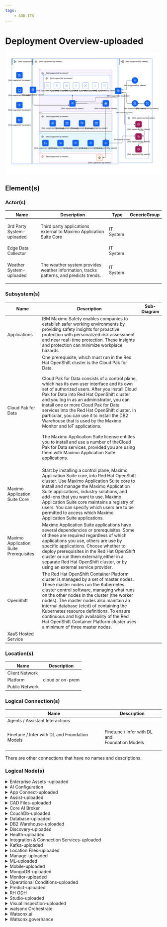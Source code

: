 ```yaml
---
tags:
    - AOD-ITS
---
```


#  Deployment Overview-uploaded




![Deployment Overview-uploaded](../../../img/aoditsystem_3TjRTod70HB_BtQWIkjwL.svg)











## Element(s)




### Actor(s)

| Name | Description | Type | GenericGroup |
| --- | --- | --- | --- |
| 3rd Party System-uploaded | <p>Third party applications external to Maximo Application Suite Core</p> | IT System |  |
| Edge Data Collector |  | IT System |  |
| Weather System-uploaded | <p>The weather system provides weather information, tracks patterns, and predicts trends.</p> | IT System |  |





### Subsystem(s)


| Name | Description | Sub-Diagram |
| --- | --- | --- |
| Applications | IBM Maximo Safety enables companies to establish safer working environments by providing safety insights for proactive protection with personalized risk assessment and near real-time protection. These insights and protection can minimize workplace hazards. |  |
| Cloud Pak for Data | <div>One prerequisite, which must run in the Red Hat OpenShift cluster is the Cloud Pak for Data. </div><div><br></div><div>Cloud Pak for Data consists of a control plane, which has its own user interface and its own set of authorized users. After you install Cloud Pak for Data into Red Hat OpenShift cluster and you log in as an administrator, you can install one or more Cloud Pak for Data services into the Red Hat OpenShift cluster. In particular, you can use it to install the DB2 Warehouse that is used by the Maximo Monitor and IoT applications. </div><div><br></div><div>The Maximo Application Suite license entitles you to install and use a number of theCloud Pak for Data services, provided you are using them with Maximo Application Suite applications.</div><br> |  |
| Maximo Application Suite Core | Start by installing a control plane, Maximo Application Suite core, into Red Hat OpenShift cluster. Use Maximo Application Suite core to install and manage the Maximo Application Suite applications, industry solutions, and add-ons that you want to use. Maximo Application Suite core maintains a registry of users. You can specify which users are to be permitted to access which Maximo Application Suite applications. |  |
| Maximo Application Suite Prerequisites | Maximo Application Suite applications have several dependencies or prerequisites. Some of these are required regardless of which applications you use, others are use by specific applications. Choose whether to deploy prerequisites in the Red Hat OpenShift cluster or run them externally,either in a separate Red Hat OpenShift cluster, or by using an external service provider. |  |
| OpenShift | The Red Hat OpenShift Container Platform cluster is managed by a set of master nodes. These master nodes run the Kubernetes cluster control software, managing what runs on the other nodes in the cluster (the worker nodes). The master nodes also maintain an internal database (etcd) of containing the Kubernetes resource definitions. To ensure continuous and high availability of the Red Hat OpenShift Container Platform cluster uses a minimum of three master nodes. <br> |  |
| XaaS Hosted Service |  |  |






### Location(s)

| Name | Description |
| --- | --- | 
 | Client Network |  |
 | Platform | cloud or on-prem |
 | Public Network |  |








### Logical Connection(s)




| Name | Description |
| --- | --- | 
|Agents / Assistant Interactions |  |
|Finetune / Infer with DL and Foundation Models | <p>Finetune / Infer with DL and<br>Foundation Models</p> |


There are other connections that have no names and descriptions.



    




### Logical Node(s)

    

<details markdown=1>
<summary markdown="span">Enterprise Assets -uploaded</summary>

<table>
    <caption></caption>
    <tr>
        <td> <strong>Name</strong> </td>
        <td>Enterprise Assets -uploaded</td>
    </tr>
    <tr>
        <td> <strong>Description</strong> </td>
        <td><p>Enterprise Assets are a company's physical capital investments used for production.</p></td>
    </tr>
    <tr>
        <td> <strong>Primary Capability</strong> </td>
        <td>
                <div>IoT</div>
                <div>iot</div></td>
    </tr>
    <tr>
        <td> <strong>Related Diagrams</strong> </td>
        <td>
                <div><a href="../../../Architecture-Overview/IT-System-View/Deployment-Overview-uploaded">Deployment Overview-uploaded</a></div></td>
    </tr>
</table>
</details>
    

<details markdown=1>
<summary markdown="span">AI Configuration</summary>

<table>
    <caption></caption>
    <tr>
        <td> <strong>Name</strong> </td>
        <td>AI Configuration</td>
    </tr>
    <tr>
        <td> <strong>Primary Capability</strong> </td>
        <td>
                <div>machine learning</div></td>
    </tr>
    <tr>
        <td> <strong>Generic Group</strong> </td>
        <td>
                <div><strong>SubSystem,MAS</strong>[Auto-Generated]</div>
                <div>This group is derived from SubSystem named MAS.</div>
                <div><strong>SubSystem,Maximo Application Suite</strong>[Auto-Generated]</div>
                <div>This group is derived from SubSystem named Maximo Application Suite.</div>
                <div><strong>SubSystem,Maximo Application Suite Core</strong>[Auto-Generated]</div>
                <div>This group is derived from SubSystem named Maximo Application Suite Core.</div></td>
    </tr>
    <tr>
        <td> <strong>Related Diagrams</strong> </td>
        <td>
                <div><a href="../../../Architecture-Overview/IT-System-View/Deployment-Overview-uploaded">Deployment Overview-uploaded</a></div></td>
    </tr>
</table>
</details>
    

<details markdown=1>
<summary markdown="span">App Connect-uploaded</summary>

<table>
    <caption></caption>
    <tr>
        <td> <strong>Name</strong> </td>
        <td>App Connect-uploaded</td>
    </tr>
    <tr>
        <td> <strong>Description</strong> </td>
        <td><p>Use App Connect to connect your different applications and make your business more efficient. Set up flows that define how data is moved fromone application to one or more other applications. App Connect supports a range of skill levels and interfaces, giving you the flexibility to create integrations without writing a single line of code. You can use a web user interface or drop resources into a toolkit that gives a broader range of configuration options. Your entire organization can make smarter business decisions by providing rapid access, visibility, and control over data as it flows through your business applications and systems from a single place - App Connect.</p></td>
    </tr>
    <tr>
        <td> <strong>Primary Capability</strong> </td>
        <td>
                <div>api management</div></td>
    </tr>
    <tr>
        <td> <strong>Generic Group</strong> </td>
        <td>
                <div><strong>SubSystem,Maximo Application Suite Prerequisites</strong>[Auto-Generated]</div>
                <div>This group is derived from SubSystem named Maximo Application Suite Prerequisites.</div></td>
    </tr>
    <tr>
        <td> <strong>Related Diagrams</strong> </td>
        <td>
                <div><a href="../../../Architecture-Overview/IT-System-View/Deployment-Overview-uploaded">Deployment Overview-uploaded</a></div></td>
    </tr>
</table>
</details>
    

<details markdown=1>
<summary markdown="span">Assist-uploaded</summary>

<table>
    <caption></caption>
    <tr>
        <td> <strong>Name</strong> </td>
        <td>Assist-uploaded</td>
    </tr>
    <tr>
        <td> <strong>Description</strong> </td>
        <td><p>Maximo Assist helps to reduce the time that is required to diagnose and repair equipment problems, improves first-time fix rates, improves diagnosis accuracy, and drives higher levels of technician productivity.  </p></td>
    </tr>
    <tr>
        <td> <strong>Primary Capability</strong> </td>
        <td>
                <div>application</div></td>
    </tr>
    <tr>
        <td> <strong>Generic Group</strong> </td>
        <td>
                <div><strong>SubSystem,Applications</strong>[Auto-Generated]</div>
                <div>This group is derived from SubSystem named Applications.</div></td>
    </tr>
    <tr>
        <td> <strong>Related Diagrams</strong> </td>
        <td>
                <div><a href="../../../Architecture-Overview/IT-System-View/Deployment-Overview-uploaded">Deployment Overview-uploaded</a></div></td>
    </tr>
</table>
</details>
    

<details markdown=1>
<summary markdown="span">CAD Files-uploaded</summary>

<table>
    <caption></caption>
    <tr>
        <td> <strong>Name</strong> </td>
        <td>CAD Files-uploaded</td>
    </tr>
    <tr>
        <td> <strong>Description</strong> </td>
        <td><p>CAD (computer-aided design) files are digital files that house 3D &amp; 2D designs as well as information regarding materials, processes, tolerances, and other data.</p></td>
    </tr>
    <tr>
        <td> <strong>Primary Capability</strong> </td>
        <td>
                <div>source</div></td>
    </tr>
    <tr>
        <td> <strong>Related Diagrams</strong> </td>
        <td>
                <div><a href="../../../Architecture-Overview/IT-System-View/Deployment-Overview-uploaded">Deployment Overview-uploaded</a></div></td>
    </tr>
</table>
</details>
    

<details markdown=1>
<summary markdown="span">Core  AI Broker</summary>

<table>
    <caption></caption>
    <tr>
        <td> <strong>Name</strong> </td>
        <td>Core  AI Broker</td>
    </tr>
    <tr>
        <td> <strong>Generic Group</strong> </td>
        <td>
                <div><strong>SubSystem,Maximo Application Suite Prerequisites</strong>[Auto-Generated]</div>
                <div>This group is derived from SubSystem named Maximo Application Suite Prerequisites.</div></td>
    </tr>
    <tr>
        <td> <strong>Related Diagrams</strong> </td>
        <td>
                <div><a href="../../../Architecture-Overview/IT-System-View/Deployment-Overview-uploaded">Deployment Overview-uploaded</a></div></td>
    </tr>
</table>
</details>
    

<details markdown=1>
<summary markdown="span">CouchDb-uploaded</summary>

<table>
    <caption></caption>
    <tr>
        <td> <strong>Name</strong> </td>
        <td>CouchDb-uploaded</td>
    </tr>
    <tr>
        <td> <strong>Description</strong> </td>
        <td><p>CouchDB is embedded and automatically deployed with Maximo Assist. You do not have to manually install it.</p></td>
    </tr>
    <tr>
        <td> <strong>Primary Capability</strong> </td>
        <td>
                <div>NOSQL</div></td>
    </tr>
    <tr>
        <td> <strong>Generic Group</strong> </td>
        <td>
                <div><strong>SubSystem,Maximo Application Suite Prerequisites</strong>[Auto-Generated]</div>
                <div>This group is derived from SubSystem named Maximo Application Suite Prerequisites.</div></td>
    </tr>
    <tr>
        <td> <strong>Related Diagrams</strong> </td>
        <td>
                <div><a href="../../../Architecture-Overview/IT-System-View/Deployment-Overview-uploaded">Deployment Overview-uploaded</a></div></td>
    </tr>
</table>
</details>
    

<details markdown=1>
<summary markdown="span">Database-uploaded</summary>

<table>
    <caption></caption>
    <tr>
        <td> <strong>Name</strong> </td>
        <td>Database-uploaded</td>
    </tr>
    <tr>
        <td> <strong>Description</strong> </td>
        <td><p>Asset data</p></td>
    </tr>
    <tr>
        <td> <strong>Primary Capability</strong> </td>
        <td>
                <div>data</div></td>
    </tr>
    <tr>
        <td> <strong>Implementation</strong> </td>
        <td>
                <div><a href="">DB2 Warehouse-uploaded</a></div>
                <div><a href="">Oracle-uploaded</a></div></td>
    </tr>
    <tr>
        <td> <strong>Generic Group</strong> </td>
        <td>
                <div><strong>SubSystem,Maximo Application Suite</strong>[Auto-Generated]</div>
                <div>This group is derived from SubSystem named Maximo Application Suite.</div>
                <div><strong>SubSystem,Maximo Application Suite Core</strong>[Auto-Generated]</div>
                <div>This group is derived from SubSystem named Maximo Application Suite Core.</div>
                <div><strong>SubSystem,MAS</strong>[Auto-Generated]</div>
                <div>This group is derived from SubSystem named MAS.</div></td>
    </tr>
    <tr>
        <td> <strong>Related Diagrams</strong> </td>
        <td>
                <div><a href="../../../Architecture-Overview/IT-System-View/Deployment-Overview-uploaded">Deployment Overview-uploaded</a></div></td>
    </tr>
        <tr>
        <td> <strong>Related Elements</strong> </td>
        <td>
                <div>SYS_DU_3V0vmL0r2yw-uploaded</div>
                <div>SYS_DU_3V0vmL2m4je-uploaded</div>
        </td>
    </tr>
</table>
</details>
    

<details markdown=1>
<summary markdown="span">DB2 Warehouse-uploaded</summary>

<table>
    <caption></caption>
    <tr>
        <td> <strong>Name</strong> </td>
        <td>DB2 Warehouse-uploaded</td>
    </tr>
    <tr>
        <td> <strong>Description</strong> </td>
        <td><p>IBM Db2 Warehouse is an analytics data warehouse that features in-memory data processing and in-database analytics. The Cloud Pak for Data control plane is not required to install Db2; alternatively, the Db2U operator can be installed standalone. For  					Maximo Application Suite users that require Maximo Predict or Maximo Assist applications Cloud Pak for Data is required to install the Watson Studio or Watson Discovery dependencies.</p></td>
    </tr>
    <tr>
        <td> <strong>Primary Capability</strong> </td>
        <td>
                <div>warehouse</div></td>
    </tr>
    <tr>
        <td> <strong>Generic Group</strong> </td>
        <td>
                <div><strong>SubSystem,Cloud Pak for Data</strong>[Auto-Generated]</div>
                <div>This group is derived from SubSystem named Cloud Pak for Data.</div>
                <div><strong>SubSystem,Cloud Pak 4 Data</strong>[Auto-Generated]</div>
                <div>This group is derived from SubSystem named Cloud Pak 4 Data.</div></td>
    </tr>
    <tr>
        <td> <strong>Related Diagrams</strong> </td>
        <td>
                <div><a href="../../../Architecture-Overview/IT-System-View/Deployment-Overview-uploaded">Deployment Overview-uploaded</a></div></td>
    </tr>
</table>
</details>
    

<details markdown=1>
<summary markdown="span">Discovery-uploaded</summary>

<table>
    <caption></caption>
    <tr>
        <td> <strong>Name</strong> </td>
        <td>Discovery-uploaded</td>
    </tr>
    <tr>
        <td> <strong>Description</strong> </td>
        <td><p>Watson Discovery for Cloud Pak for Data is an award-winning AI-powered intelligent search and text-analytics platform that helps you find valuable information that is buried in your enterprise data. Discovery uses innovative, market-leading natural language processing to uncover meaningful insights from complex business documents.</p></td>
    </tr>
    <tr>
        <td> <strong>Primary Capability</strong> </td>
        <td>
                <div>discovery</div></td>
    </tr>
    <tr>
        <td> <strong>Generic Group</strong> </td>
        <td>
                <div><strong>SubSystem,Cloud Pak for Data</strong>[Auto-Generated]</div>
                <div>This group is derived from SubSystem named Cloud Pak for Data.</div>
                <div><strong>SubSystem,Cloud Pak 4 Data</strong>[Auto-Generated]</div>
                <div>This group is derived from SubSystem named Cloud Pak 4 Data.</div></td>
    </tr>
    <tr>
        <td> <strong>Related Diagrams</strong> </td>
        <td>
                <div><a href="../../../Architecture-Overview/IT-System-View/Deployment-Overview-uploaded">Deployment Overview-uploaded</a></div></td>
    </tr>
</table>
</details>
    

<details markdown=1>
<summary markdown="span">Health-uploaded</summary>

<table>
    <caption></caption>
    <tr>
        <td> <strong>Name</strong> </td>
        <td>Health-uploaded</td>
    </tr>
    <tr>
        <td> <strong>Description</strong> </td>
        <td><p>With Maximo Health, you can review your assets’ performance and condition indicators, such as the last failure date and the maintenance-to-replacement ratio (MRR),and take action by creating work orders and service requests. You can use work queues to improve the quality of your asset’s details and related data. You can also configure scoring for assets’ health,criticality, and risk.</p></td>
    </tr>
    <tr>
        <td> <strong>Primary Capability</strong> </td>
        <td>
                <div>application</div></td>
    </tr>
    <tr>
        <td> <strong>Generic Group</strong> </td>
        <td>
                <div><strong>SubSystem,Application Suite</strong>[Auto-Generated]</div>
                <div>This group is derived from SubSystem named Application Suite.</div>
                <div><strong>SubSystem,Applications</strong>[Auto-Generated]</div>
                <div>This group is derived from SubSystem named Applications.</div></td>
    </tr>
    <tr>
        <td> <strong>Related Diagrams</strong> </td>
        <td>
                <div><a href="../../../Architecture-Overview/IT-System-View/Deployment-Overview-uploaded">Deployment Overview-uploaded</a></div></td>
    </tr>
</table>
</details>
    

<details markdown=1>
<summary markdown="span">Integration & Connection Services-uploaded</summary>

<table>
    <caption></caption>
    <tr>
        <td> <strong>Name</strong> </td>
        <td>Integration & Connection Services-uploaded</td>
    </tr>
    <tr>
        <td> <strong>Description</strong> </td>
        <td><p>Most applications require access to data or computations that are provided by another system, or applications need to respond to requests from other systems for data or computations. The approaches, technologies, and facilities that support accessing data are collectively known as integration and connection services.</p></td>
    </tr>
    <tr>
        <td> <strong>Primary Capability</strong> </td>
        <td>
                <div>integration</div></td>
    </tr>
    <tr>
        <td> <strong>Related Diagrams</strong> </td>
        <td>
                <div><a href="../../../Architecture-Overview/IT-System-View/Deployment-Overview-uploaded">Deployment Overview-uploaded</a></div></td>
    </tr>
</table>
</details>
    

<details markdown=1>
<summary markdown="span">Kafka-uploaded</summary>

<table>
    <caption></caption>
    <tr>
        <td> <strong>Name</strong> </td>
        <td>Kafka-uploaded</td>
    </tr>
    <tr>
        <td> <strong>Description</strong> </td>
        <td><p>Apache Kafka provides a buffer for messages sent to and received from externalinterfaces. Apache Kafka is not required if the IBM® Maximo® Manage software is notinterfacing with external systems.</p></td>
    </tr>
    <tr>
        <td> <strong>Primary Capability</strong> </td>
        <td>
                <div>event streaming</div></td>
    </tr>
    <tr>
        <td> <strong>Generic Group</strong> </td>
        <td>
                <div><strong>SubSystem,Maximo Application Suite Prerequisites</strong>[Auto-Generated]</div>
                <div>This group is derived from SubSystem named Maximo Application Suite Prerequisites.</div></td>
    </tr>
    <tr>
        <td> <strong>Related Diagrams</strong> </td>
        <td>
                <div><a href="../../../Architecture-Overview/IT-System-View/Deployment-Overview-uploaded">Deployment Overview-uploaded</a></div></td>
    </tr>
</table>
</details>
    

<details markdown=1>
<summary markdown="span">Location Files-uploaded</summary>

<table>
    <caption></caption>
    <tr>
        <td> <strong>Name</strong> </td>
        <td>Location Files-uploaded</td>
    </tr>
    <tr>
        <td> <strong>Description</strong> </td>
        <td><p>The location of files is where digital files [for example, documents, drawings, images, videos, maintenance records, etc.] related to the assets are stored.</p></td>
    </tr>
    <tr>
        <td> <strong>Primary Capability</strong> </td>
        <td>
                <div>source</div></td>
    </tr>
    <tr>
        <td> <strong>Related Diagrams</strong> </td>
        <td>
                <div><a href="../../../Architecture-Overview/IT-System-View/Deployment-Overview-uploaded">Deployment Overview-uploaded</a></div></td>
    </tr>
</table>
</details>
    

<details markdown=1>
<summary markdown="span">Manage-uploaded</summary>

<table>
    <caption></caption>
    <tr>
        <td> <strong>Name</strong> </td>
        <td>Manage-uploaded</td>
    </tr>
    <tr>
        <td> <strong>Description</strong> </td>
        <td><p>Maximo Manage provides a comprehensive view of all asset types, their conditions and locations, and the work processes that support them, to provide you with optimal planning, control, audit, and compliance capability.</p></td>
    </tr>
    <tr>
        <td> <strong>Primary Capability</strong> </td>
        <td>
                <div>application</div></td>
    </tr>
    <tr>
        <td> <strong>Generic Group</strong> </td>
        <td>
                <div><strong>SubSystem,Applications</strong>[Auto-Generated]</div>
                <div>This group is derived from SubSystem named Applications.</div>
                <div><strong>SubSystem,Application Suite</strong>[Auto-Generated]</div>
                <div>This group is derived from SubSystem named Application Suite.</div></td>
    </tr>
    <tr>
        <td> <strong>Related Diagrams</strong> </td>
        <td>
                <div><a href="../../../Architecture-Overview/IT-System-View/Deployment-Overview-uploaded">Deployment Overview-uploaded</a></div></td>
    </tr>
</table>
</details>
    

<details markdown=1>
<summary markdown="span">ML-uploaded</summary>

<table>
    <caption></caption>
    <tr>
        <td> <strong>Name</strong> </td>
        <td>ML-uploaded</td>
    </tr>
    <tr>
        <td> <strong>Description</strong> </td>
        <td><p>Watson Machine Learning provides a full range of tools and services so that you can build, train, and deploy Machine Learning models. Choose the tool with the level of automation or autonomy that matches your needs, from a fully automated process to writing your own code.</p></td>
    </tr>
    <tr>
        <td> <strong>Primary Capability</strong> </td>
        <td>
                <div>machine learning</div></td>
    </tr>
    <tr>
        <td> <strong>Generic Group</strong> </td>
        <td>
                <div><strong>SubSystem,Cloud Pak 4 Data</strong>[Auto-Generated]</div>
                <div>This group is derived from SubSystem named Cloud Pak 4 Data.</div>
                <div><strong>SubSystem,Cloud Pak for Data</strong>[Auto-Generated]</div>
                <div>This group is derived from SubSystem named Cloud Pak for Data.</div></td>
    </tr>
    <tr>
        <td> <strong>Related Diagrams</strong> </td>
        <td>
                <div><a href="../../../Architecture-Overview/IT-System-View/Deployment-Overview-uploaded">Deployment Overview-uploaded</a></div></td>
    </tr>
</table>
</details>
    

<details markdown=1>
<summary markdown="span">Mobile-uploaded</summary>

<table>
    <caption></caption>
    <tr>
        <td> <strong>Name</strong> </td>
        <td>Mobile-uploaded</td>
    </tr>
    <tr>
        <td> <strong>Description</strong> </td>
        <td><p>IBM Maximo mobile solutions deliver remote and AI-based expert assistance, real-time asset history and operational data from wearables, safety sensors and diagnostic interfaces to the digital twin.</p></td>
    </tr>
    <tr>
        <td> <strong>Primary Capability</strong> </td>
        <td>
                <div>application</div></td>
    </tr>
    <tr>
        <td> <strong>Generic Group</strong> </td>
        <td>
                <div><strong>SubSystem,Application Suite</strong>[Auto-Generated]</div>
                <div>This group is derived from SubSystem named Application Suite.</div>
                <div><strong>SubSystem,Applications</strong>[Auto-Generated]</div>
                <div>This group is derived from SubSystem named Applications.</div></td>
    </tr>
    <tr>
        <td> <strong>Related Diagrams</strong> </td>
        <td>
                <div><a href="../../../Architecture-Overview/IT-System-View/Deployment-Overview-uploaded">Deployment Overview-uploaded</a></div></td>
    </tr>
</table>
</details>
    

<details markdown=1>
<summary markdown="span">MongoDB-uploaded</summary>

<table>
    <caption></caption>
    <tr>
        <td> <strong>Name</strong> </td>
        <td>MongoDB-uploaded</td>
    </tr>
    <tr>
        <td> <strong>Description</strong> </td>
        <td><p>Maximo® Application Suite uses MongoDB for its data dictionary and local user management. Your MongoDB instance can run in the Red Hat® OpenShift® cluster or external toit.</p></td>
    </tr>
    <tr>
        <td> <strong>Primary Capability</strong> </td>
        <td>
                <div>NOSQL</div></td>
    </tr>
    <tr>
        <td> <strong>Generic Group</strong> </td>
        <td>
                <div><strong>SubSystem,Maximo Application Suite Prerequisites</strong>[Auto-Generated]</div>
                <div>This group is derived from SubSystem named Maximo Application Suite Prerequisites.</div></td>
    </tr>
    <tr>
        <td> <strong>Related Diagrams</strong> </td>
        <td>
                <div><a href="../../../Architecture-Overview/IT-System-View/Deployment-Overview-uploaded">Deployment Overview-uploaded</a></div></td>
    </tr>
</table>
</details>
    

<details markdown=1>
<summary markdown="span">Monitor-uploaded</summary>

<table>
    <caption></caption>
    <tr>
        <td> <strong>Name</strong> </td>
        <td>Monitor-uploaded</td>
    </tr>
    <tr>
        <td> <strong>Description</strong> </td>
        <td><p>By using Maximo® Monitor, business users can visualize current and historical trend data for their devices and assets in customizable dashboards. Users can drill down through layers from a system-wide view to individual assets and devices. Analytic functions are applied to input data, and the output is displayed on value cards, tables,images, line graphs, and alert tables.<br>Anomaly detectors run on the input data to detect outliers, gaps, and flat lines in the data and fire alerts. The anomalous data points are highlighted on line graphs.<br><br><br><br><br></p></td>
    </tr>
    <tr>
        <td> <strong>Primary Capability</strong> </td>
        <td>
                <div>application</div></td>
    </tr>
    <tr>
        <td> <strong>Generic Group</strong> </td>
        <td>
                <div><strong>SubSystem,Applications</strong>[Auto-Generated]</div>
                <div>This group is derived from SubSystem named Applications.</div>
                <div><strong>SubSystem,Application Suite</strong>[Auto-Generated]</div>
                <div>This group is derived from SubSystem named Application Suite.</div></td>
    </tr>
    <tr>
        <td> <strong>Related Diagrams</strong> </td>
        <td>
                <div><a href="../../../Architecture-Overview/IT-System-View/Deployment-Overview-uploaded">Deployment Overview-uploaded</a></div></td>
    </tr>
</table>
</details>
    

<details markdown=1>
<summary markdown="span">Operational Conditions-uploaded</summary>

<table>
    <caption></caption>
    <tr>
        <td> <strong>Name</strong> </td>
        <td>Operational Conditions-uploaded</td>
    </tr>
    <tr>
        <td> <strong>Description</strong> </td>
        <td><p>External data sources can be synchronized with a Data Lake for access by the Analytics Services to create models for asset monitoring, health analysis, optimization and prediction of operational issues.<br></p></td>
    </tr>
    <tr>
        <td> <strong>Primary Capability</strong> </td>
        <td>
                <div>information governance</div></td>
    </tr>
    <tr>
        <td> <strong>Related Diagrams</strong> </td>
        <td>
                <div><a href="../../../Architecture-Overview/IT-System-View/Deployment-Overview-uploaded">Deployment Overview-uploaded</a></div></td>
    </tr>
</table>
</details>
    

<details markdown=1>
<summary markdown="span">Predict-uploaded</summary>

<table>
    <caption></caption>
    <tr>
        <td> <strong>Name</strong> </td>
        <td>Predict-uploaded</td>
    </tr>
    <tr>
        <td> <strong>Description</strong> </td>
        <td><p>Maximo Predict uses historical and near real-time asset performance data, maintenance records, inspection reports, and environmental data to correlate performance factors that predict asset degradation or failure. Maximo Predict uses artificial intelligence to optimize predictive model accuracy.</p></td>
    </tr>
    <tr>
        <td> <strong>Primary Capability</strong> </td>
        <td>
                <div>application</div></td>
    </tr>
    <tr>
        <td> <strong>Generic Group</strong> </td>
        <td>
                <div><strong>SubSystem,Applications</strong>[Auto-Generated]</div>
                <div>This group is derived from SubSystem named Applications.</div>
                <div><strong>SubSystem,Application Suite</strong>[Auto-Generated]</div>
                <div>This group is derived from SubSystem named Application Suite.</div></td>
    </tr>
    <tr>
        <td> <strong>Related Diagrams</strong> </td>
        <td>
                <div><a href="../../../Architecture-Overview/IT-System-View/Deployment-Overview-uploaded">Deployment Overview-uploaded</a></div></td>
    </tr>
</table>
</details>
    

<details markdown=1>
<summary markdown="span">RH ODH</summary>

<table>
    <caption></caption>
    <tr>
        <td> <strong>Name</strong> </td>
        <td>RH ODH</td>
    </tr>
    <tr>
        <td> <strong>Generic Group</strong> </td>
        <td>
                <div><strong>SubSystem,OpenShift</strong>[Auto-Generated]</div>
                <div>This group is derived from SubSystem named OpenShift.</div></td>
    </tr>
    <tr>
        <td> <strong>Related Diagrams</strong> </td>
        <td>
                <div><a href="../../../Architecture-Overview/IT-System-View/Deployment-Overview-uploaded">Deployment Overview-uploaded</a></div></td>
    </tr>
</table>
</details>
    

<details markdown=1>
<summary markdown="span">Studio-uploaded</summary>

<table>
    <caption></caption>
    <tr>
        <td> <strong>Name</strong> </td>
        <td>Studio-uploaded</td>
    </tr>
    <tr>
        <td> <strong>Description</strong> </td>
        <td><p>Watson Studio provides the environment and tools for you to collaboratively work on data to solve your business problems. You can choose the tools you need to analyze and visualize data, to cleanse and shape data, to ingest streaming data, or to create and train machine learning models.</p></td>
    </tr>
    <tr>
        <td> <strong>Primary Capability</strong> </td>
        <td>
                <div>analytic & ai</div></td>
    </tr>
    <tr>
        <td> <strong>Generic Group</strong> </td>
        <td>
                <div><strong>SubSystem,Cloud Pak for Data</strong>[Auto-Generated]</div>
                <div>This group is derived from SubSystem named Cloud Pak for Data.</div>
                <div><strong>SubSystem,Cloud Pak 4 Data</strong>[Auto-Generated]</div>
                <div>This group is derived from SubSystem named Cloud Pak 4 Data.</div></td>
    </tr>
    <tr>
        <td> <strong>Related Diagrams</strong> </td>
        <td>
                <div><a href="../../../Architecture-Overview/IT-System-View/Deployment-Overview-uploaded">Deployment Overview-uploaded</a></div></td>
    </tr>
</table>
</details>
    

<details markdown=1>
<summary markdown="span">Visual Inspection-uploaded</summary>

<table>
    <caption></caption>
    <tr>
        <td> <strong>Name</strong> </td>
        <td>Visual Inspection-uploaded</td>
    </tr>
    <tr>
        <td> <strong>Description</strong> </td>
        <td><p>IBM® Maximo Visual Inspection is a machine-learning application for video and image analysis. IBM Maximo Visual Inspection offers built-in deep learning models that learn to analyze images and video streams for classification and object detection.</p></td>
    </tr>
    <tr>
        <td> <strong>Primary Capability</strong> </td>
        <td>
                <div>application</div></td>
    </tr>
    <tr>
        <td> <strong>Generic Group</strong> </td>
        <td>
                <div><strong>SubSystem,Application Suite</strong>[Auto-Generated]</div>
                <div>This group is derived from SubSystem named Application Suite.</div>
                <div><strong>SubSystem,Applications</strong>[Auto-Generated]</div>
                <div>This group is derived from SubSystem named Applications.</div></td>
    </tr>
    <tr>
        <td> <strong>Related Diagrams</strong> </td>
        <td>
                <div><a href="../../../Architecture-Overview/IT-System-View/Deployment-Overview-uploaded">Deployment Overview-uploaded</a></div></td>
    </tr>
</table>
</details>
    

<details markdown=1>
<summary markdown="span">watsonx Orchestrate</summary>

<table>
    <caption></caption>
    <tr>
        <td> <strong>Name</strong> </td>
        <td>watsonx Orchestrate</td>
    </tr>
    <tr>
        <td> <strong>Generic Group</strong> </td>
        <td>
                <div><strong>SubSystem,XaaS Hosted Service</strong>[Auto-Generated]</div>
                <div>This group is derived from SubSystem named XaaS Hosted Service.</div></td>
    </tr>
    <tr>
        <td> <strong>Related Diagrams</strong> </td>
        <td>
                <div><a href="../../../Architecture-Overview/IT-System-View/Deployment-Overview-uploaded">Deployment Overview-uploaded</a></div></td>
    </tr>
</table>
</details>
    

<details markdown=1>
<summary markdown="span">Watsonx.ai</summary>

<table>
    <caption></caption>
    <tr>
        <td> <strong>Name</strong> </td>
        <td>Watsonx.ai</td>
    </tr>
    <tr>
        <td> <strong>Generic Group</strong> </td>
        <td>
                <div><strong>SubSystem,XaaS Hosted Service</strong>[Auto-Generated]</div>
                <div>This group is derived from SubSystem named XaaS Hosted Service.</div></td>
    </tr>
    <tr>
        <td> <strong>Related Diagrams</strong> </td>
        <td>
                <div><a href="../../../Architecture-Overview/IT-System-View/Deployment-Overview-uploaded">Deployment Overview-uploaded</a></div></td>
    </tr>
        <tr>
        <td> <strong>Related Elements</strong> </td>
        <td>
                <div>Watsonx.ai</div>
        </td>
    </tr>
</table>
</details>
    

<details markdown=1>
<summary markdown="span">Watsonx.governance</summary>

<table>
    <caption></caption>
    <tr>
        <td> <strong>Name</strong> </td>
        <td>Watsonx.governance</td>
    </tr>
    <tr>
        <td> <strong>Generic Group</strong> </td>
        <td>
                <div><strong>SubSystem,XaaS Hosted Service</strong>[Auto-Generated]</div>
                <div>This group is derived from SubSystem named XaaS Hosted Service.</div></td>
    </tr>
    <tr>
        <td> <strong>Related Diagrams</strong> </td>
        <td>
                <div><a href="../../../Architecture-Overview/IT-System-View/Deployment-Overview-uploaded">Deployment Overview-uploaded</a></div></td>
    </tr>
</table>
</details>
    





